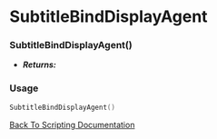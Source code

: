 # SubtitleBindDisplayAgent

### SubtitleBindDisplayAgent()
- ***Returns:*** 

### Usage

```Lua
SubtitleBindDisplayAgent()
```


[Back To Scripting Documentation](../README.md)
